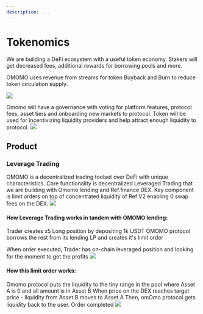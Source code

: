 ```yaml
---
description: ...
---
```


# Tokenomics

We are building a DeFi ecosystem with a useful token economy. Stakers will get decreased fees, additional rewards for borrowing pools and more.

OMOMO uses revenue from streams for token Buyback and Burn to reduce token circulation supply.

![](https://i.imgur.com/1M4TAAy.jpg)

Omomo will have a governance with voting for platform features, protocol fees, asset tiers and onboarding new markets to protocol.
Token will be used for incentivizing liquidity providers and help attract enough liquidity to protocol.
![](https://i.imgur.com/zZ9deEU.jpg)

## Product
### Leverage Trading
OMOMO is a decentralized trading toolset over DeFi with unique characteristics.
Core functionality is decentralized Leveraged Trading that we are building with Omomo lending and Ref.finance DEX.
Key component is limit orders on top of concentrated liquidity of Ref V2 enabling 0 swap fees on the DEX.
![](https://i.imgur.com/MfduTp5.jpg)


#### How Leverage Trading works in tandem with OMOMO lending:
Trader creates x5 Long position by depositing 1k USDT
OMOMO protocol borrows the rest from its lending LP and creates it's limit order

When order executed, Trader has on-chain leveraged position and looking for the moment to get the profits
![](https://i.imgur.com/H7mrHKv.jpg)


#### How this limit order works:

Omomo protocol puts the liquidity to the tiny range in the pool where Asset A is 0 and all amount is in Asset B
When price on the DEX reaches target price - liquidity from Asset B moves to Asset A
Then, omOmo protocol gets liquidity back to the user. 
Order completed
![](https://i.imgur.com/Y9RDiYJ.jpg)
